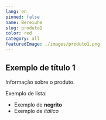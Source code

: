 ```yaml
---
lang: en
pinned: false
name: Bereiuhe
slug: produto1
color: red
category: all
featuredImage: ./images/produto1.png
---
```


## Exemplo de título 1

Informação sobre o produto.

Exemplo de lista:

- Exemplo de **negrito**
- Exemplo de _itálico_
